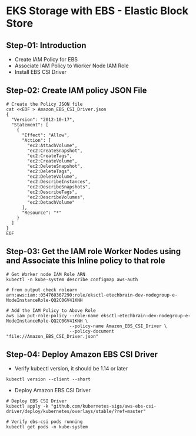 # EKS Storage with EBS - Elastic Block Store

## Step-01: Introduction
- Create IAM Policy for EBS
- Associate IAM Policy to Worker Node IAM Role
- Install EBS CSI Driver

## Step-02:  Create IAM policy JSON File

```
# Create the Policy JSON file
cat <<EOF > Amazon_EBS_CSI_Driver.json
{
  "Version": "2012-10-17",
  "Statement": [
    {
      "Effect": "Allow",
      "Action": [
        "ec2:AttachVolume",
        "ec2:CreateSnapshot",
        "ec2:CreateTags",
        "ec2:CreateVolume",
        "ec2:DeleteSnapshot",
        "ec2:DeleteTags",
        "ec2:DeleteVolume",
        "ec2:DescribeInstances",
        "ec2:DescribeSnapshots",
        "ec2:DescribeTags",
        "ec2:DescribeVolumes",
        "ec2:DetachVolume"
      ],
      "Resource": "*"
    }
  ]
}
EOF

```

## Step-03: Get the IAM role Worker Nodes using and Associate this Inline policy to that role
```
# Get Worker node IAM Role ARN
kubectl -n kube-system describe configmap aws-auth

# from output check rolearn
arn:aws:iam::054760367290:role/eksctl-etechbrain-dev-nodegroup-e-NodeInstanceRole-QQ2C0GV41KNH

# Add the IAM Policy to Above Role
aws iam put-role-policy --role-name eksctl-etechbrain-dev-nodegroup-e-NodeInstanceRole-QQ2C0GV41KNH \
                        --policy-name Amazon_EBS_CSI_Driver \
                        --policy-document "file://Amazon_EBS_CSI_Driver.json"
```


## Step-04: Deploy Amazon EBS CSI Driver  
- Verify kubectl version, it should be 1.14 or later
```
kubectl version --client --short
```
- Deploy Amazon EBS CSI Driver
```
# Deploy EBS CSI Driver
kubectl apply -k "github.com/kubernetes-sigs/aws-ebs-csi-driver/deploy/kubernetes/overlays/stable/?ref=master"

# Verify ebs-csi pods running
kubectl get pods -n kube-system
```
